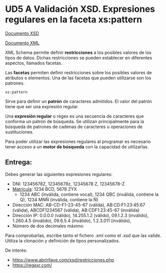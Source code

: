 # UD5 A Validación XSD. Expresiones regulares en la faceta xs:pattern

[Documento XSD](./regex.xsd)

[Documento XML](./A4.xml)


XML Schema permite definir **restricciones** a los posibles valores de los tipos de datos. Dichas restricciones se pueden establecer en diferentes aspectos, llamados facetas.

Las **facetas** permiten definir restricciones sobre los posibles valores de atributos o elementos. Una de las facetas que pueden utilizarse son los patrones.
```
xs:pattern	
```
Sirve para definir un **patrón** de caracteres admitidos. El valor del patrón tiene que ser una expresión regular.


Una **expresión regular** o regex es una secuencia de caracteres que conforma un patrón de búsqueda. Se utilizan principalmente para la búsqueda de patrones de cadenas de caracteres u operaciones de sustituciones.

Para poder utilizar las expresiones regulares al programar es necesario tener acceso a un **motor de búsqueda** con la capacidad de utilizarlas. 

## Entrega:

Debes generar las siguientes expresiones regulares:
- DNI: 12345678Z, 12345678z, 12345678 Z, 12345678-Z
- [Matrícula](https://es.wikipedia.org/wiki/Matr%C3%ADculas_automovil%C3%ADsticas_de_Espa%C3%B1a): 1234 BCD, 5678 ZYX
  - 1234 ABC (inválida, contiene vocal), 1234 QBC (inválida, contiene la Q), 1234 MNÑ (inválida, contiene la Ñ)
- Dirección MAC: AB-CD-F1-23-45-67 (válida), AB:CD:F1:23:45:67 (válida), ABCDF1234567 (válida), AB:CDF1:23:45-67 (inválida)
- Dirección IP: 0.0.0.0 (válido), 14.255.1.2 (válido), 09.1.2.3 (inválido), 1.260.4.5 (inválido), 09.6.5.4 (inválido), 1.2.3.011 (inválido), 
- Número de dos decimales máximo

Para comprobarlas, escribe tanto el fichero .xml como el .xsd que las valide. Utiliza la clonación y definición de tipos personalizados.

De interés:
- https://www.abrirllave.com/xsd/restricciones.php
- https://regexr.com/

